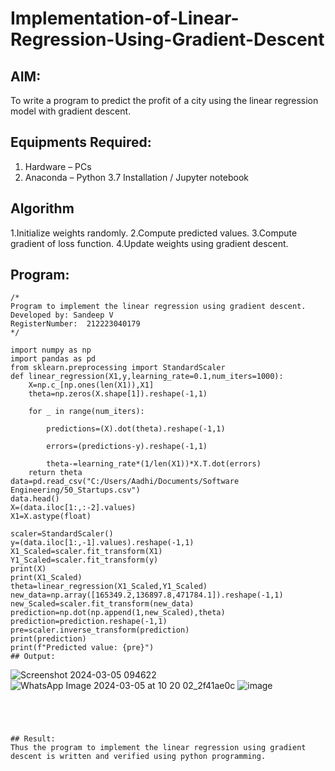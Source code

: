 # Implementation-of-Linear-Regression-Using-Gradient-Descent

## AIM:
To write a program to predict the profit of a city using the linear regression model with gradient descent.

## Equipments Required:
1. Hardware – PCs
2. Anaconda – Python 3.7 Installation / Jupyter notebook

## Algorithm
1.Initialize weights randomly.
2.Compute predicted values.
3.Compute gradient of loss function.
4.Update weights using gradient descent.
## Program:
```
/*
Program to implement the linear regression using gradient descent.
Developed by: Sandeep V
RegisterNumber:  212223040179
*/

import numpy as np
import pandas as pd
from sklearn.preprocessing import StandardScaler
def linear_regression(X1,y,learning_rate=0.1,num_iters=1000):
    X=np.c_[np.ones(len(X1)),X1]
    theta=np.zeros(X.shape[1]).reshape(-1,1)
    
    for _ in range(num_iters):
        
        predictions=(X).dot(theta).reshape(-1,1)
        
        errors=(predictions-y).reshape(-1,1)
        
        theta-=learning_rate*(1/len(X1))*X.T.dot(errors)
    return theta
data=pd.read_csv("C:/Users/Aadhi/Documents/Software Engineering/50_Startups.csv")
data.head()
X=(data.iloc[1:,:-2].values)
X1=X.astype(float)

scaler=StandardScaler()
y=(data.iloc[1:,-1].values).reshape(-1,1)
X1_Scaled=scaler.fit_transform(X1)
Y1_Scaled=scaler.fit_transform(y)
print(X)
print(X1_Scaled)
theta=linear_regression(X1_Scaled,Y1_Scaled)
new_data=np.array([165349.2,136897.8,471784.1]).reshape(-1,1)
new_Scaled=scaler.fit_transform(new_data)
prediction=np.dot(np.append(1,new_Scaled),theta)
prediction=prediction.reshape(-1,1)
pre=scaler.inverse_transform(prediction)
print(prediction)
print(f"Predicted value: {pre}")
## Output:
```
![Screenshot 2024-03-05 094622](https://github.com/Dharma23012432/Implementation-of-Linear-Regression-Using-Gradient-Descent/assets/152275002/cb325bd7-1cd2-47f0-ad70-099aa1d9d1e1)
![WhatsApp Image 2024-03-05 at 10 20 02_2f41ae0c](https://github.com/Dharma23012432/Implementation-of-Linear-Regression-Using-Gradient-Descent/assets/152275002/0e7e4b2a-b953-44fb-809b-59c10d71cfff)
![image](https://github.com/Dharma23012432/Implementation-of-Linear-Regression-Using-Gradient-Descent/assets/152275002/9451f22f-4c80-4d37-8cd3-8e6f2ae09c01)
```




## Result:
Thus the program to implement the linear regression using gradient descent is written and verified using python programming.
